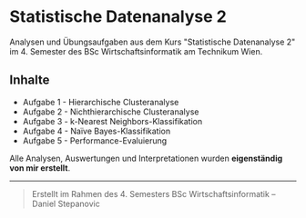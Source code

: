 # Statistische Datenanalyse 2
Analysen und Übungsaufgaben aus dem Kurs "Statistische Datenanalyse 2" im 4. Semester des BSc Wirtschaftsinformatik am Technikum Wien.

## Inhalte

- Aufgabe 1 - Hierarchische Clusteranalyse
- Aufgabe 2 - Nichthierarchische Clusteranalyse
- Aufgabe 3 - k-Nearest Neighbors-Klassifikation
- Aufgabe 4 - Naïve Bayes-Klassifikation
- Aufgabe 5 - Performance-Evaluierung

Alle Analysen, Auswertungen und Interpretationen wurden **eigenständig von mir erstellt**. 

---

> Erstellt im Rahmen des 4. Semesters BSc Wirtschaftsinformatik – Daniel Stepanovic
